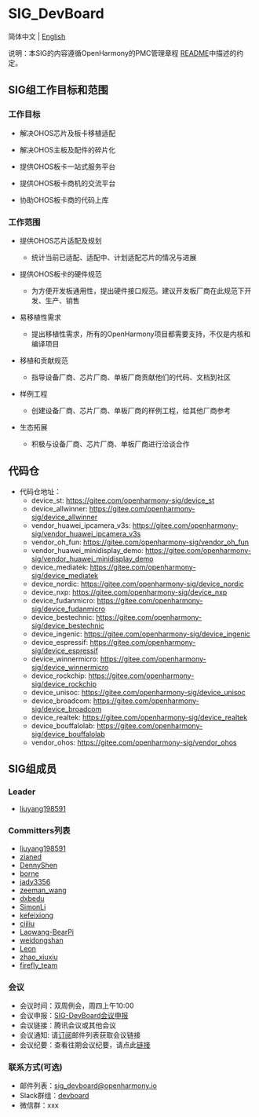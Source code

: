 # SIG_DevBoard
简体中文 | [English](./sig_devboard.md)

说明：本SIG的内容遵循OpenHarmony的PMC管理章程 [README](/zh/pmc.md)中描述的约定。

## SIG组工作目标和范围

### 工作目标
- 解决OHOS芯片及板卡移植适配

- 解决OHOS主板及配件的碎片化

- 提供OHOS板卡一站式服务平台

- 提供OHOS板卡商机的交流平台

- 协助OHOS板卡商的代码上库

### 工作范围

- 提供OHOS芯片适配及规划

  - 统计当前已适配、适配中、计划适配芯片的情况与进展

- 提供OHOS板卡的硬件规范

  - 为方便开发板通用性，提出硬件接口规范。建议开发板厂商在此规范下开发、生产、销售

- 易移植性需求

  - 提出移植性需求，所有的OpenHarmony项目都需要支持，不仅是内核和编译项目

- 移植和贡献规范

  - 指导设备厂商、芯片厂商、单板厂商贡献他们的代码、文档到社区

- 样例工程

  - 创建设备厂商、芯片厂商、单板厂商的样例工程，给其他厂商参考

- 生态拓展

  - 积极与设备厂商、芯片厂商、单板厂商进行洽谈合作

## 代码仓
- 代码仓地址：
  - device_st: https://gitee.com/openharmony-sig/device_st
  - device_allwinner: https://gitee.com/openharmony-sig/device_allwinner
  - vendor_huawei_ipcamera_v3s: https://gitee.com/openharmony-sig/vendor_huawei_ipcamera_v3s
  - vendor_oh_fun: https://gitee.com/openharmony-sig/vendor_oh_fun
  - vendor_huawei_minidisplay_demo: https://gitee.com/openharmony-sig/vendor_huawei_minidisplay_demo
  - device_mediatek: https://gitee.com/openharmony-sig/device_mediatek
  - device_nordic: https://gitee.com/openharmony-sig/device_nordic
  - device_nxp: https://gitee.com/openharmony-sig/device_nxp
  - device_fudanmicro: https://gitee.com/openharmony-sig/device_fudanmicro
  - device_bestechnic: https://gitee.com/openharmony-sig/device_bestechnic
  - device_ingenic: https://gitee.com/openharmony-sig/device_ingenic
  - device_espressif: https://gitee.com/openharmony-sig/device_espressif
  - device_winnermicro: https://gitee.com/openharmony-sig/device_winnermicro
  - device_rockchip: https://gitee.com/openharmony-sig/device_rockchip
  - device_unisoc: https://gitee.com/openharmony-sig/device_unisoc
  - device_broadcom: https://gitee.com/openharmony-sig/device_broadcom
  - device_realtek: https://gitee.com/openharmony-sig/device_realtek
  - device_bouffalolab: https://gitee.com/openharmony-sig/device_bouffalolab
  - vendor_ohos: https://gitee.com/openharmony-sig/vendor_ohos

## SIG组成员

### Leader
- [liuyang198591](https://gitee.com/liuyang198591)

### Committers列表
- [liuyang198591](https://gitee.com/li-gaopeng0312)
- [zianed](https://gitee.com/zianed)
- [DennyShen](https://gitee.com/DennyShen)
- [borne](https://gitee.com/borne)
- [jady3356](https://gitee.com/taiyipei)
- [zeeman_wang](https://gitee.com/zeeman_wang)
- [dxbedu](https://gitee.com/dxbedu)
- [SimonLi](https://gitee.com/kkup180)
- [kefeixiong](https://gitee.com/addyke)
- [cijliu](https://gitee.com/cijliu)
- [Laowang-BearPi](https://gitee.com/laowangiotclub)
- [weidongshan](https://gitee.com/weidongshan)
- [Leon](https://gitee.com/jahyeon)
- [zhao_xiuxiu](https://gitee.com/zhao_xiuxiu)
- [firefly_team](https://gitee.com/firefly_team)

### 会议
 - 会议时间：双周例会，周四上午10:00
 - 会议申报：[SIG-DevBoard会议申报](https://shimo.im/sheets/UZBk8yBk0y4NE4SZ)
 - 会议链接：腾讯会议或其他会议
 - 会议通知: 请[订阅](https://lists.openatom.io/postorius/lists/sig_devboard.openharmony.io/)邮件列表获取会议链接
 - 会议纪要：查看往期会议纪要，请点此[链接](https://gitee.com/openharmony-sig/docs/tree/master/devboard/meetings)

### 联系方式(可选)

- 邮件列表：[sig_devboard@openharmony.io](https://lists.openatom.io/postorius/lists/sig_devboard.openharmony.io/)
- Slack群组：[devboard](https://openharmonyworkspace.slack.com/archives/C0201BL0WEM)
- 微信群：xxx
